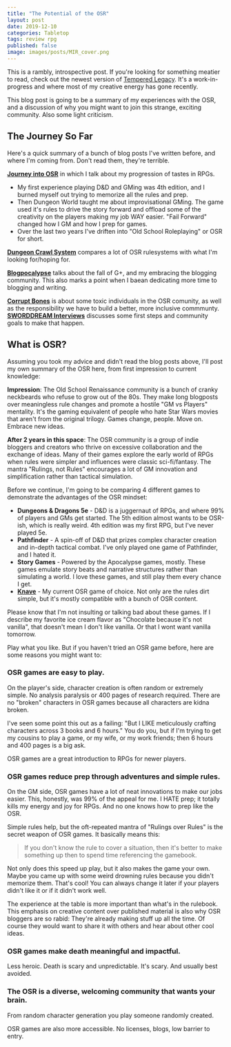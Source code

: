 ```yaml
---
title: "The Potential of the OSR"
layout: post
date: 2019-12-10
categories: Tabletop
tags: review rpg
published: false
image: images/posts/MIR_cover.png
---
```


This is a rambly, introspective post. If you're looking for something meatier to read, check out the newest version of [Tempered Legacy](https://technicalgrimoire.com/tempered-legacy). It's a work-in-progress and where most of my creative energy has gone recently.

This blog post is going to be a summary of my experiences with the OSR, and a discussion of why you might want to join this strange, exciting community. Also some light criticism.

## The Journey So Far

Here's a quick summary of a bunch of blog posts I've written before, and where I'm coming from. Don't read them, they're terrible.

[**Journey into OSR**](/david/2016/09/my-journey-into-osr) in which I talk about my progression of tastes in RPGs.
 - My first experience playing D&D and GMing was 4th edition, and I burned myself out trying to memorize all the rules and prep. 
 - Then Dungeon World taught me about improvisational GMing. The game used it's rules to drive the story forward and offload some of the creativity on the players making my job WAY easier. "Fail Forward" changed how I GM and how I prep for games.
 - Over the last two years I've driften into "Old School Roleplaying" or OSR for short.

[**Dungeon Crawl System**](/david/2017/07/dungeon-crawl-system) compares a lot of OSR rulesystems with what I'm looking for/hoping for. 

[**Blogpocalypse**](/david/2018/10/blogpocalypse) talks about the fall of G+, and my embracing the blogging community. This also marks a point when I baean dedicating more time to blogging and writing.

[**Corrupt Bones**](/david/2019/02/corruptBones) is about some toxic individuals in the OSR comunity, as well as the responsibility we have to build a better, more inclusive commmunty. [**SWORDDREAM Interviews**](/david/2019/06/SWORDDREAM) discusses some first steps and community goals to make that happen.

## What is OSR?

Assuming you took my advice and didn't read the blog posts above, I'll post my own summary of the OSR here, from first impression to current knowledge:

**Impression**: The Old School Renaissance community is a bunch of cranky neckbeards who refuse to grow out of the 80s. They make long blogposts over meaningless rule changes and promote a hostile "GM vs Players" mentality. It's the gaming equivalent of people who hate Star Wars movies that aren't from the original trilogy. Games change, people. Move on. Embrace new ideas.

**After 2 years in this space**: The OSR community is a group of indie bloggers and creators who thrive on excessive collaboration and the exchange of ideas. Many of their games explore the early world of RPGs when rules were simpler and influences were classic sci-fi/fantasy. The mantra "Rulings, not Rules" encourages a lot of GM innovation and simplification rather than tactical simulation.

Before we continue, I'm going to be comparing 4 different games to demonstrate the advantages of the OSR mindset:

- **Dungeons & Dragons 5e** - D&D is a juggernaut of RPGs, and where 99% of players and GMs get started. The 5th edition almost wants to be OSR-ish, which is really weird. 4th edition was my first RPG, but I've never played 5e.
- **Pathfinder** - A spin-off of D&D that prizes complex character creation and in-depth tactical combat. I've only played one game of Pathfinder, and I hated it.
- **Story Games** - Powered by the Apocalypse games, mostly. These games emulate story beats and narrative structures rather than simulating a world. I love these games, and still play them every chance I get.
- [**Knave**](https://www.drivethrurpg.com/product/250888/Knave) - My current OSR game of choice. Not only are the rules dirt simple, but it's mostly compatible with a bunch of OSR content.

Please know that I'm not insulting or talking bad about these games. If I describe my favorite ice cream flavor as "Chocolate because it's not vanilla", that doesn't mean I don't like vanilla. Or that I wont want vanilla tomorrow. 

Play what you like. But if you haven't tried an OSR game before, here are some reasons you might want to:

### OSR games are easy to play. 

On the player's side, character creation is often random or extremely simple. No analysis paralysis or 400 pages of research required. There are no "broken" characters in OSR games because all characters are kidna broken. 

I've seen some point this out as a failing: "But I LIKE meticulously crafting characters across 3 books and 6 hours." You do you, but if I'm trying to get my cousins to play a game, or my wife, or my work friends; then 6 hours and 400 pages is a big ask. 

OSR games are a great introduction to RPGs for newer players.

### OSR games reduce prep through adventures and simple rules. 

On the GM side, OSR games have a lot of neat innovations to make our jobs easier. This, honestly, was 99% of the appeal for me. I HATE prep; it totally kills my energy and joy for RPGs. And no one knows how to prep like the OSR.

Simple rules help, but the oft-repeated mantra of "Rulings over Rules" is the secret weapon of OSR games. It basically means this:

> If you don't know the rule to cover a situation, then it's better to make something up then to spend time referencing the gamebook.

Not only does this speed up play, but it also makes the game your own. Maybe you came up with some weird drowning rules because you didn't memorize them. That's cool! You can always change it later if your players didn't like it or if it didn't work well.

The experience at the table is more important than what's in the rulebook. This emphasis on creative content over published material is also why OSR bloggers are so rabid: They're already making stuff up all the time. Of course they would want to share it with others and hear about other cool ideas.

### OSR games make death meaningful and impactful. 

Less heroic. Death is scary and unpredictable. It's scary. And usually best avoided.

### The OSR is a diverse, welcoming community that wants your brain.

From random character generation you play someone randomly created.

OSR games are also more accessible. No licenses, blogs, low barrier to entry.